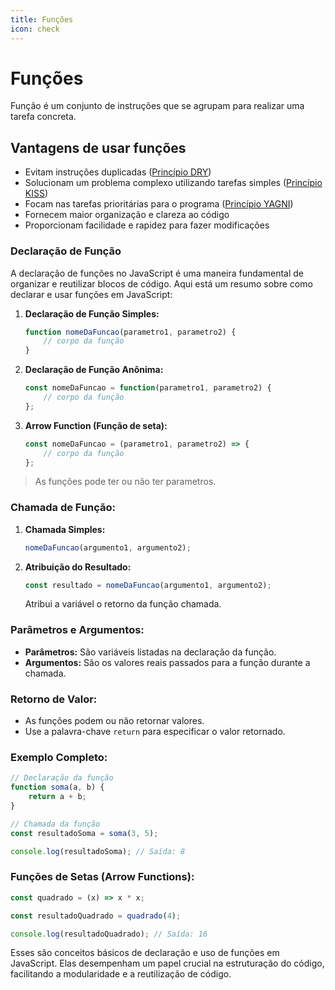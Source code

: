 ```yaml
---
title: Funções
icon: check
---
```


# Funções

Função é um conjunto de instruções que se agrupam para realizar uma tarefa concreta.

## Vantagens de usar funções
- Evitam instruções duplicadas ([Princípio DRY](https://pt.wikipedia.org/wiki/Don't_repeat_yourself))
- Solucionam um problema complexo utilizando tarefas simples ([Princípio KISS](https://pt.wikipedia.org/wiki/Princ%C3%ADpio_KISS))
- Focam nas tarefas prioritárias para o programa ([Princípio YAGNI](https://pt.wikipedia.org/wiki/YAGNI))
- Fornecem maior organização e clareza ao código
- Proporcionam facilidade e rapidez para fazer modificações

### Declaração de Função

A declaração de funções no JavaScript é uma maneira fundamental de organizar e reutilizar blocos de código. Aqui está um resumo sobre como declarar e usar funções em JavaScript:

1. **Declaração de Função Simples:**
   ```javascript
   function nomeDaFuncao(parametro1, parametro2) {
       // corpo da função
   }
   ```

2. **Declaração de Função Anônima:**
   ```javascript
   const nomeDaFuncao = function(parametro1, parametro2) {
       // corpo da função
   };
   ```

3. **Arrow Function (Função de seta):**
   ```javascript
   const nomeDaFuncao = (parametro1, parametro2) => {
       // corpo da função
   };
   ```
 
> As funções pode ter ou não ter parametros.

### Chamada de Função:

1. **Chamada Simples:**
   ```javascript
   nomeDaFuncao(argumento1, argumento2);
   ```

2. **Atribuição do Resultado:**
   ```javascript
   const resultado = nomeDaFuncao(argumento1, argumento2);
   ```

   Atribui a variável o retorno da função chamada.

### Parâmetros e Argumentos:

- **Parâmetros:** São variáveis listadas na declaração da função.
- **Argumentos:** São os valores reais passados para a função durante a chamada.

### Retorno de Valor:

- As funções podem ou não retornar valores.
- Use a palavra-chave `return` para especificar o valor retornado.

### Exemplo Completo:

```javascript
// Declaração da função
function soma(a, b) {
    return a + b;
}

// Chamada da função
const resultadoSoma = soma(3, 5);

console.log(resultadoSoma); // Saída: 8
```

### Funções de Setas (Arrow Functions):

```javascript
const quadrado = (x) => x * x;

const resultadoQuadrado = quadrado(4);

console.log(resultadoQuadrado); // Saída: 16
```

Esses são conceitos básicos de declaração e uso de funções em JavaScript. Elas desempenham um papel crucial na estruturação do código, facilitando a modularidade e a reutilização de código.
